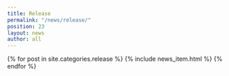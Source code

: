 ```yaml
---
title: Release
permalink: "/news/release/"
position: 23
layout: news
author: all
---
```


{% for post in site.categories.release %}
  {% include news_item.html %}
{% endfor %}
